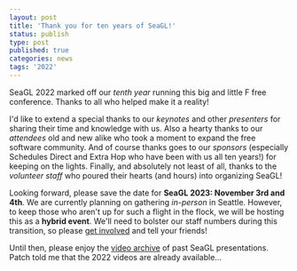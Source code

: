 ```yaml
---
layout: post
title: 'Thank you for ten years of SeaGL!'
status: publish
type: post
published: true
categories: news
tags: '2022'
---
```


SeaGL 2022 marked off our _tenth year_ running this big and little F free conference. Thanks to all who helped make it a reality!

I'd like to extend a special thanks to our _keynotes_ and other _presenters_ for sharing their time and knowledge with us. Also a hearty thanks to our _attendees_ old and new alike who took a moment to expand the free software community. And of course thanks goes to our _sponsors_ (especially Schedules Direct and Extra Hop who have been with us all ten years!) for keeping on the lights. Finally, and absolutely not least of all, thanks to the _volunteer staff_ who poured their hearts (and hours) into organizing SeaGL!

Looking forward, please save the date for **SeaGL 2023: November 3rd and 4th**. We are currently planning on gathering _in-person_ in Seattle. However, to keep those who aren't up for such a flight in the flock, we will be hosting this as a **hybrid event**. We'll need to bolster our staff numbers during this transition, so please [get involved](/get_involved) and tell your friends!

Until then, please enjoy the [video archive](/archive) of past SeaGL presentations. Patch told me that the 2022 videos are already available...
